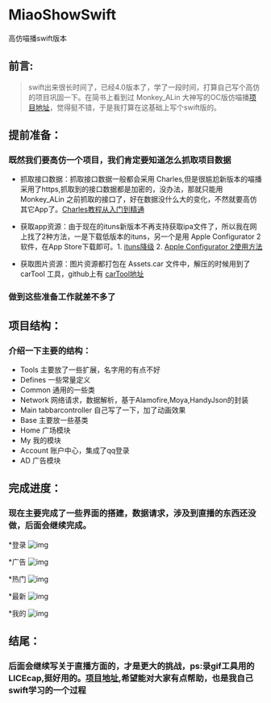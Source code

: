 # MiaoShowSwift
高仿喵播swift版本
## 前言:
>swift出来很长时间了，已经4.0版本了，学了一段时间，打算自己写个高仿的项目巩固一下。在简书上看到过 Monkey_ALin  大神写的OC版仿喵播[项目地址](https://www.jianshu.com/p/b8db6c142aad)，觉得挺不错，于是我打算在这基础上写个swift版的。


## 提前准备：
### 既然我们要高仿一个项目，我们肯定要知道怎么抓取项目数据

* 抓取接口数据：抓取接口数据一般都会采用 Charles,但是很尴尬新版本的喵播采用了https,抓取到的接口数据都是加密的，没办法，那就只能用 Monkey_ALin 之前抓取的接口了，好在数据没什么大的变化，不然就要高仿其它App了。[Charles教程从入门到精通](https://www.jianshu.com/p/a3f005628d07)

* 获取app资源：由于现在的ituns新版本不再支持获取ipa文件了，所以我在网上找了2种方法，一是下载低版本的ituns，另一个是用 Apple Configurator 2 软件，在App Store下载即可。1. [ituns降级](https://www.jianshu.com/p/ac81fa56b44c) 2. [Apple Configurator 2使用方法](https://www.jianshu.com/p/1e34b80a9937)

* 获取图片资源：图片资源都打包在 Assets.car 文件中，解压的时候用到了 carTool 工具，github上有 [carTool地址](https://github.com/yuedong56/Assets.carTool)

### 做到这些准备工作就差不多了

## 项目结构：
### 介绍一下主要的结构：
* Tools 主要放了一些扩展，名字用的有点不好
* Defines 一些常量定义
* Common 通用的一些类
* Network 网络请求，数据解析，基于Alamofire,Moya,HandyJson的封装
* Main tabbarcontroller 自己写了一下，加了动画效果
* Base 主要放一些基类
* Home 广场模块
* My 我的模块
* Account 账户中心，集成了qq登录
* AD 广告模块

## 完成进度：
### 现在主要完成了一些界面的搭建，数据请求，涉及到直播的东西还没做，后面会继续完成。

*登录 ![img](http://7xt7tb.com1.z0.glb.clouddn.com/login.png)

*广告 ![img](http://7xt7tb.com1.z0.glb.clouddn.com/ad.gif)

*热门 ![img](http://7xt7tb.com1.z0.glb.clouddn.com/ho%27t.gif)

*最新 ![img](http://7xt7tb.com1.z0.glb.clouddn.com/new.gif)

*我的 ![img](http://7xt7tb.com1.z0.glb.clouddn.com/my.gif)

## 结尾：
### 后面会继续写关于直播方面的，才是更大的挑战，ps:录gif工具用的LICEcap,挺好用的。[项目地址](https://github.com/ZCLemo/MiaoShowSwift),希望能对大家有点帮助，也是我自己swift学习的一个过程
